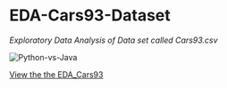 # EDA-Cars93-Dataset
*Exploratory Data Analysis of Data set called  Cars93.csv*



![Python-vs-Java](https://user-images.githubusercontent.com/54616526/65593858-094fb400-dfaf-11e9-98e6-f98c86c4ba7f.jpg)

[View the the EDA_Cars93](https://github.com/PubaliDas/EDA-Cars93-Dataset/blob/master/EDA_Car93.ipynb)
